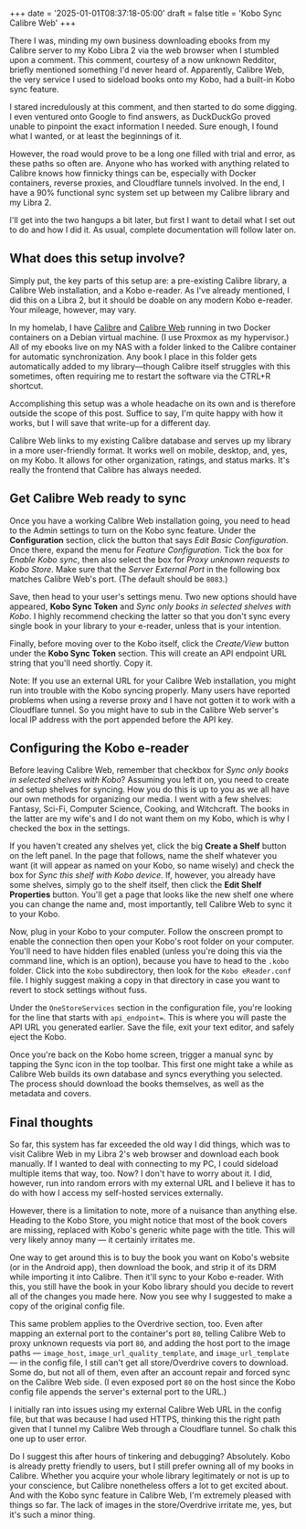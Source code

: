 +++
date = '2025-01-01T08:37:18-05:00'
draft = false
title = 'Kobo Sync Calibre Web'
+++

There I was, minding my own business downloading ebooks from my Calibre server to my Kobo Libra 2 via the web browser when I stumbled upon a comment. This comment, courtesy of a now unknown Redditor, briefly mentioned something I'd never heard of. Apparently, Calibre Web, the very service I used to sideload books onto my Kobo, had a built-in Kobo sync feature.

I stared incredulously at this comment, and then started to do some digging. I even ventured onto Google to find answers, as DuckDuckGo proved unable to pinpoint the exact information I needed. Sure enough, I found what I wanted, or at least the beginnings of it.

However, the road would prove to be a long one filled with trial and error, as these paths so often are. Anyone who has worked with anything related to Calibre knows how finnicky things can be, especially with Docker containers, reverse proxies, and Cloudflare tunnels involved. In the end, I have a 90% functional sync system set up between my Calibre library and my Libra 2.

I'll get into the two hangups a bit later, but first I want to detail what I set out to do and how I did it. As usual, complete documentation will follow later on.

## What does this setup involve?

Simply put, the key parts of this setup are: a pre-existing Calibre library, a Calibre Web installation, and a Kobo e-reader. As I've already mentioned, I did this on a Libra 2, but it should be doable on any modern Kobo e-reader. Your mileage, however, may vary.

In my homelab, I have [Calibre](https://hub.docker.com/r/linuxserver/calibre) and [Calibre Web](https://hub.docker.com/r/linuxserver/calibre-web/) running in two Docker containers on a Debian virtual machine. (I use Proxmox as my hypervisor.) All of my ebooks live on my NAS with a folder linked to the Calibre container for automatic synchronization. Any book I place in this folder gets automatically added to my library—though Calibre itself struggles with this sometimes, often requiring me to restart the software via the CTRL+R shortcut.

Accomplishing this setup was a whole headache on its own and is therefore outside the scope of this post. Suffice to say, I'm quite happy with how it works, but I will save that write-up for a different day.

Calibre Web links to my existing Calibre database and serves up my library in a more user-friendly format. It works well on mobile, desktop, and, yes, on my Kobo. It allows for other organization, ratings, and status marks. It's really the frontend that Calibre has always needed.

## Get Calibre Web ready to sync

Once you have a working Calibre Web installation going, you need to head to the Admin settings to turn on the Kobo sync feature. Under the **Configuration** section, click the button that says *Edit Basic Configuration*. Once there, expand the menu for *Feature Configuration*. Tick the box for *Enable Kobo sync*, then also select the box for *Proxy unknown requests to Kobo Store*. Make sure that the *Server External Port* in the following box matches Calibre Web's port. (The default should be `8083`.)

Save, then head to your user's settings menu. Two new options should have appeared, **Kobo Sync Token** and *Sync only books in selected shelves with Kobo*. I highly recommend checking the latter so that you don't sync every single book in your library to your e-reader, unless that is your intention.

Finally, before moving over to the Kobo itself, click the *Create/View* button under the **Kobo Sync Token** section. This will create an API endpoint URL string that you'll need shortly. Copy it.

Note: If you use an external URL for your Calibre Web installation, you might run into trouble with the Kobo syncing properly. Many users have reported problems when using a reverse proxy and I have not gotten it to work with a Cloudflare tunnel. So you might have to sub in the Calibre Web server's local IP address with the port appended before the API key.

## Configuring the Kobo e-reader

Before leaving Calibre Web, remember that checkbox for *Sync only books in selected shelves with Kobo*? Assuming you left it on, you need to create and setup shelves for syncing. How you do this is up to you as we all have our own methods for organizing our media. I went with a few shelves: Fantasy, Sci-Fi, Computer Science, Cooking, and Witchcraft. The books in the latter are my wife's and I do not want them on my Kobo, which is why I checked the box in the settings. 

If you haven't created any shelves yet, click the big **Create a Shelf** button on the left panel. In the page that follows, name the shelf whatever you want (it will appear as named on your Kobo, so name wisely) and check the box for *Sync this shelf with Kobo device*. If, however, you already have some shelves, simply go to the shelf itself, then click the **Edit Shelf Properties** button. You'll get a page that looks like the new shelf one where you can change the name and, most importantly, tell Calibre Web to sync it to your Kobo.

Now, plug in your Kobo to your computer. Follow the onscreen prompt to enable the connection then open your Kobo's root folder on your computer. You'll need to have hidden files enabled (unless you're doing this via the command line, which is an option), because you have to head to the `.kobo` folder. Click into the `Kobo` subdirectory, then look for the `Kobo eReader.conf` file. I highly suggest making a copy in that directory in case you want to revert to stock settings without fuss.

Under the `OneStoreServices` section in the configuration file, you're looking for the line that starts with `api_endpoint=`. This is where you will paste the API URL you generated earlier. Save the file, exit your text editor, and safely eject the Kobo.

Once you're back on the Kobo home screen, trigger a manual sync by tapping the Sync icon in the top toolbar. This first one might take a while as Calibre Web builds its own database and syncs everything you selected. The process should download the books themselves, as well as the metadata and covers.

## Final thoughts

So far, this system has far exceeded the old way I did things, which was to visit Calibre Web in my Libra 2's web browser and download each book manually. If I wanted to deal with connecting to my PC, I could sideload multiple items that way, too. Now? I don't have to worry about it. I did, however, run into random errors with my external URL and I believe it has to do with how I access my self-hosted services externally.

However, there is a limitation to note, more of a nuisance than anything else. Heading to the Kobo Store, you might notice that most of the book covers are missing, replaced with Kobo's generic white page with the title. This will very likely annoy many — it certainly irritates me.

One way to get around this is to buy the book you want on Kobo's website (or in the Android app), then download the book, and strip it of its DRM while importing it into Calibre. Then it'll sync to your Kobo e-reader. With this, you still have the book in your Kobo library should you decide to revert all of the changes you made here. Now you see why I suggested to make a copy of the original config file.

This same problem applies to the Overdrive section, too. Even after mapping an external port to the container's port `80`, telling Calibre Web to proxy unknown requests via port `80`, and adding the host port to the image paths — `image_host`, `image_url_quality_template`, and `image_url_template` — in the config file, I still can't get all store/Overdrive covers to download. Some do, but not all of them, even after an account repair and forced sync on the Calibre Web side. (I even exposed port `80` on the host since the Kobo config file appends the server's external port to the URL.)

I initially ran into issues using my external Calibre Web URL in the config file, but that was because I had used HTTPS, thinking this the right path given that I tunnel my Calibre Web through a Cloudflare tunnel. So chalk this one up to user error. 

Do I suggest this after hours of tinkering and debugging? Absolutely. Kobo is already pretty friendly to users, but I still prefer owning all of my books in Calibre. Whether you acquire your whole library legitimately or not is up to your conscience, but Calibre nonetheless offers a lot to get excited about. And with the Kobo sync feature in Calibre Web, I'm extremely pleased with things so far. The lack of images in the store/Overdrive irritate me, yes, but it's such a minor thing.

